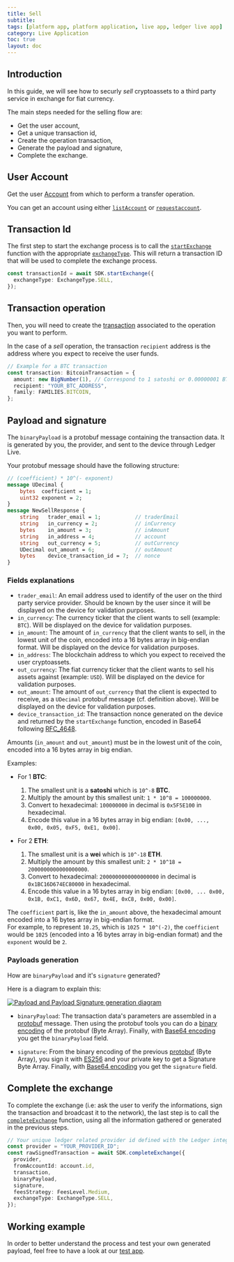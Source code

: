 ```yaml
---
title: Sell
subtitle:
tags: [platform app, platform application, live app, ledger live app]
category: Live Application
toc: true
layout: doc
---
```


## Introduction

In this guide, we will see how to securly _sell_ cryptoassets to a third party service in exchange for fiat currency.

The main steps needed for the selling flow are:
- Get the user account,
- Get a unique transaction id,
- Create the operation transaction,
- Generate the payload and signature,
- Complete the exchange.

## User Account

Get the user [Account](https://github.com/LedgerHQ/live-app-sdk/blob/main/docs/reference/modules.md#account) from which to perform a transfer operation.

You can get an account using either [`listAccount`](https://github.com/LedgerHQ/live-app-sdk/blob/main/docs/reference/classes/LedgerLivePlatformSDK.md#listaccounts) or [`requestaccount`](https://github.com/LedgerHQ/live-app-sdk/blob/main/docs/reference/classes/LedgerLivePlatformSDK.md#requestaccount).

## Transaction Id

The first step to start the exchange process is to call the [`startExchange`](https://github.com/LedgerHQ/live-app-sdk/blob/main/docs/reference/classes/LedgerLivePlatformSDK.md#startexchange) function with the appropriate [`exchangeType`](https://github.com/LedgerHQ/live-app-sdk/blob/main/docs/reference/enums/ExchangeType.md). This will return a transaction ID that will be used to complete the exchange process.

```ts
const transactionId = await SDK.startExchange({
  exchangeType: ExchangeType.SELL,
});
```

## Transaction operation

Then, you will need to create the [transaction](https://github.com/LedgerHQ/live-app-sdk/blob/main/docs/reference/modules.md#transaction) associated to the operation you want to perform.

In the case of a _sell_ operation, the transaction `recipient` address is the address where you expect to receive the user funds.

```ts
// Example for a BTC transaction
const transaction: BitcoinTransaction = {
  amount: new BigNumber(1), // Correspond to 1 satoshi or 0.00000001 BTC
  recipient: "YOUR_BTC_ADDRESS",
  family: FAMILIES.BITCOIN,
};
```

## Payload and signature

The `binaryPayload` is a protobuf message containing the transaction data. It is generated by you, the provider, and sent to the device through Ledger Live.

Your protobuf message should have the following structure:

```protobuf
// (coefficient) * 10^(- exponent)
message UDecimal {
    bytes  coefficient = 1;
    uint32 exponent = 2;
}
message NewSellResponse {
    string   trader_email = 1;           // traderEmail
    string   in_currency = 2;            // inCurrency
    bytes    in_amount = 3;              // inAmount
    string   in_address = 4;             // account
    string   out_currency = 5;           // outCurrency
    UDecimal out_amount = 6;             // outAmount
    bytes    device_transaction_id = 7;  // nonce
}
```

### Fields explanations

- `trader_email`: An email address used to identify of the user on the third party service provider. Should be known by the user since it will be displayed on the device for validation purposes.
- `in_currency`: The currency ticker that the client wants to sell (example: `BTC`). Will be displayed on the device for validation purposes.
- `in_amount`: The amount of `in_currency` that the client wants to sell, in the lowest unit of the coin, encoded into a 16 bytes array in big-endian format. Will be displayed on the device for validation purposes.
- `in_address`: The blockchain address to which you expect to received the user cryptoassets.
- `out_currency`: The fiat currency ticker that the client wants to sell his assets against (example: `USD`). Will be displayed on the device for validation purposes.
- `out_amount`: The amount of `out_currency` that the client is expected to receive, as a `UDecimal` protobuf message (cf. definition above). Will be displayed on the device for validation purposes.
- `device_transaction_id`: The transaction nonce generated on the device and returned by the `startExchange` function, encoded in Base64 following [RFC_4648](https://en.wikipedia.org/wiki/Base64#RFC_4648).


Amounts (`in_amount` and `out_amount`) must be in the lowest unit of the coin, encoded into a 16 bytes array in big endian.

Examples:

  - For 1 **BTC**:
    1. The smallest unit is a **satoshi** which is `10^-8` **BTC**.
    2. Multiply the amount by this smallest unit: `1 * 10^8 = 100000000`.
    3. Convert to hexadecimal: `100000000` in decimal is `0x5F5E100` in hexadecimal.
    4. Encode this value in a 16 bytes array in big endian: `[0x00, ..., 0x00, 0x05, 0xF5, 0xE1, 0x00]`.


  - For 2 **ETH**:
    1. The smallest unit is a **wei** which is `10^-18` **ETH**.
    2. Multiply the amount by this smallest unit: `2 * 10^18 = 2000000000000000000`.
    3. Convert to hexadecimal: `2000000000000000000` in decimal is `0x1BC16D674EC80000` in hexadecimal.
    4. Encode this value in a 16 bytes array in big endian: `[0x00, ... 0x00, 0x1B, 0xC1, 0x6D, 0x67, 0x4E, 0xC8, 0x00, 0x00]`.

  The `coefficient` part is, like the `in_amount` above, the hexadecimal amount encoded into a 16 bytes array in big-endian format.<br>
  For example, to represent `10.25`, which is `1025 * 10^(-2)`, the `coefficient` would be `1025` (encoded into a 16 bytes array in big-endian format) and the `exponent` would be `2`.

### Payloads generation

How are `binaryPayload` and it's `signature` generated?

Here is a diagram to explain this:

[![Payload and Payload Signature generation diagram](../../images/funding-payload-signature-generation.png)](../../images/funding-payload-signature-generation.png)

- `binaryPayload`: The transaction data's parameters are assembled in a [protobuf](https://developers.google.com/protocol-buffers) message. Then using the protobuf tools you can do a [binary encoding](https://developers.google.com/protocol-buffers/docs/encoding) of the protobuf (Byte Array). Finally, with [Base64 encoding](https://en.wikipedia.org/wiki/Base64) you get the `binaryPayload` field.

- `signature`: From the binary encoding of the previous [protobuf](https://developers.google.com/protocol-buffers) (Byte Array), you sign it with [ES256](https://ldapwiki.com/wiki/ES256) and your private key to get a Signature Byte Array. Finally, with [Base64 encoding](https://en.wikipedia.org/wiki/Base64) you get the `signature` field.

## Complete the exchange

To complete the exchange (i.e: ask the user to verify the informations, sign the transaction and broadcast it to the network), the last step is to call the [`completeExchange`](https://github.com/LedgerHQ/live-app-sdk/blob/main/docs/reference/classes/LedgerLivePlatformSDK.md#completeexchange) function, using all the information gathered or generated in the previous steps.

```ts
// Your unique ledger related provider id defined with the Ledger integration team
const provider = "YOUR_PROVIDER_ID";
const rawSignedTransaction = await SDK.completeExchange({
  provider,
  fromAccountId: account.id,
  transaction,
  binaryPayload,
  signature,
  feesStrategy: FeesLevel.Medium,
  exchangeType: ExchangeType.SELL,
});
```

## Working example

In order to better understand the process and test your own generated payload, feel free to have a look at our [test app](https://github.com/LedgerHQ/platform-app-test-exchange).
